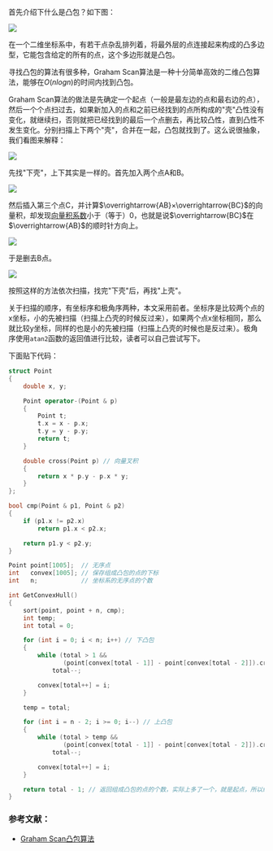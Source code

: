 首先介绍下什么是凸包？如下图：

![](https://subetter.com/images/figures/20180327_01.png)

在一个二维坐标系中，有若干点杂乱排列着，将最外层的点连接起来构成的凸多边型，它能包含给定的所有的点，这个多边形就是凸包。

寻找凸包的算法有很多种，Graham Scan算法是一种十分简单高效的二维凸包算法，能够在$O(nlogn)$的时间内找到凸包。

Graham Scan算法的做法是先确定一个起点（一般是最左边的点和最右边的点），然后一个个点扫过去，如果新加入的点和之前已经找到的点所构成的"壳"凸性没有变化，就继续扫，否则就把已经找到的最后一个点删去，再比较凸性，直到凸性不发生变化。分别扫描上下两个"壳"，合并在一起，凸包就找到了。这么说很抽象，我们看图来解释：

![](https://subetter.com/images/figures/20180327_02.png)

先找"下壳"，上下其实是一样的。首先加入两个点A和B。

![](https://subetter.com/images/figures/20180327_03.png)

然后插入第三个点C，并计算$\overrightarrow{AB}×\overrightarrow{BC}$的向量积，却发现[向量积系数](https://subetter.com/articles/2018/03/cross-product-and-line-segment-intersection-problem.html)小于（等于）0，也就是说$\overrightarrow{BC}$在$\overrightarrow{AB}$的顺时针方向上。

![](https://subetter.com/images/figures/20180327_04.png)

于是删去B点。

![](https://subetter.com/images/figures/20180327_05.png)

按照这样的方法依次扫描，找完"下壳"后，再找"上壳"。

关于扫描的顺序，有坐标序和极角序两种，本文采用前者。坐标序是比较两个点的x坐标，小的先被扫描（扫描上凸壳的时候反过来），如果两个点x坐标相同，那么就比较y坐标，同样的也是小的先被扫描（扫描上凸壳的时候也是反过来）。极角序使用`atan2`函数的返回值进行比较，读者可以自己尝试写下。

下面贴下代码：

```c++
struct Point
{
    double x, y;

    Point operator-(Point & p)
    {
        Point t;
        t.x = x - p.x;
        t.y = y - p.y;
        return t;
    }

    double cross(Point p) // 向量叉积
    {
        return x * p.y - p.x * y;
    }
};

bool cmp(Point & p1, Point & p2)
{
    if (p1.x != p2.x)
        return p1.x < p2.x;

    return p1.y < p2.y;
}

Point point[1005];  // 无序点
int   convex[1005]; // 保存组成凸包的点的下标
int   n;            // 坐标系的无序点的个数

int GetConvexHull()
{
    sort(point, point + n, cmp);
    int temp;
    int total = 0;

    for (int i = 0; i < n; i++) // 下凸包
    {
        while (total > 1 && 
               (point[convex[total - 1]] - point[convex[total - 2]]).cross(point[i] - point[convex[total - 1]]) <= 0)
            total--;

        convex[total++] = i;
    }

    temp = total;

    for (int i = n - 2; i >= 0; i--) // 上凸包
    {
        while (total > temp && 
               (point[convex[total - 1]] - point[convex[total - 2]]).cross(point[i] - point[convex[total - 1]]) <= 0)
            total--;

        convex[total++] = i;
    }

    return total - 1; // 返回组成凸包的点的个数，实际上多了一个，就是起点，所以组成凸包的点个数是 total - 1
}
```

### 参考文献：

- [Graham Scan凸包算法](https://segmentfault.com/a/1190000000488339)

